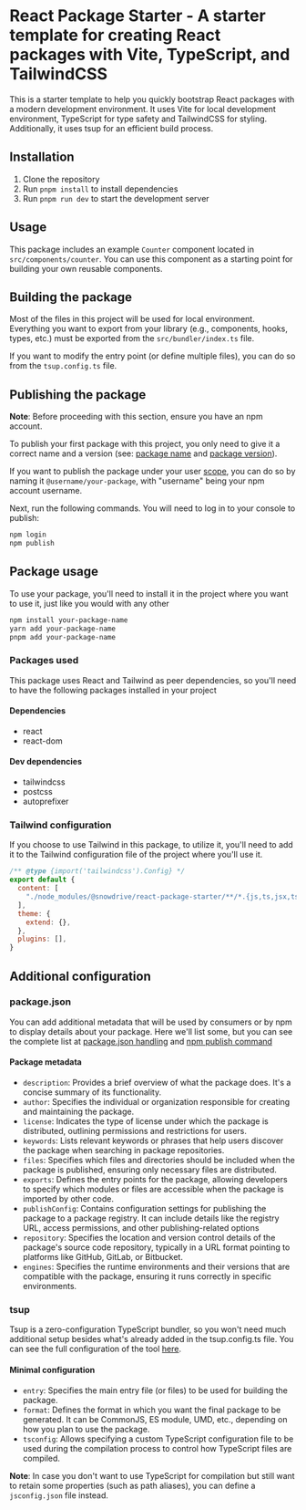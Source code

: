 # React Package Starter - A starter template for creating React packages with Vite, TypeScript, and TailwindCSS

This is a starter template to help you quickly bootstrap React packages with a modern development environment. It uses Vite for local development environment, TypeScript for type safety and TailwindCSS for styling. Additionally, it uses tsup for an efficient build process.

## Installation

1. Clone the repository
2. Run `pnpm install` to install dependencies
3. Run `pnpm run dev` to start the development server

## Usage

This package includes an example `Counter` component located in `src/components/counter`. You can use this component as a starting point for building your own reusable components.

## Building the package

Most of the files in this project will be used for local environment. Everything you want to export from your library (e.g., components, hooks, types, etc.) must be exported from the `src/bundler/index.ts` file.

If you want to modify the entry point (or define multiple files), you can do so from the `tsup.config.ts` file.

## Publishing the package

**Note**: Before proceeding with this section, ensure you have an npm account.

To publish your first package with this project, you only need to give it a correct name and a version (see: [package name](https://docs.npmjs.com/cli/v10/configuring-npm/package-json#name) and [package version](https://docs.npmjs.com/cli/v10/configuring-npm/package-json#version)).

If you want to publish the package under your user [scope](https://docs.npmjs.com/cli/v10/using-npm/scope), you can do so by naming it `@username/your-package`, with "username" being your npm account username.

Next, run the following commands. You will need to log in to your console to publish:

```bash
npm login
npm publish
```

## Package usage

To use your package, you'll need to install it in the project where you want to use it, just like you would with any other

```bash
npm install your-package-name
yarn add your-package-name
pnpm add your-package-name
```

### Packages used

This package uses React and Tailwind as peer dependencies, so you'll need to have the following packages installed in your project

#### Dependencies
- react
- react-dom

#### Dev dependencies
- tailwindcss
- postcss
- autoprefixer

### Tailwind configuration

If you choose to use Tailwind in this package, to utilize it, you'll need to add it to the Tailwind configuration file of the project where you'll use it.

```js
/** @type {import('tailwindcss').Config} */
export default {
  content: [
    "./node_modules/@snowdrive/react-package-starter/**/*.{js,ts,jsx,tsx}"
  ],
  theme: {
    extend: {},
  },
  plugins: [],
}
```

## Additional configuration

### package.json

You can add additional metadata that will be used by consumers or by npm to display details about your package. Here we'll list some, but you can see the complete list at [package.json handling](https://docs.npmjs.com/cli/v10/configuring-npm/package-json) and [npm publish command](https://docs.npmjs.com/cli/v10/commands/npm-publish)

#### Package metadata
- `description`: Provides a brief overview of what the package does. It's a concise summary of its functionality.
- `author`: Specifies the individual or organization responsible for creating and maintaining the package.
- `license`: Indicates the type of license under which the package is distributed, outlining permissions and restrictions for users.
- `keywords`: Lists relevant keywords or phrases that help users discover the package when searching in package repositories.
- `files`: Specifies which files and directories should be included when the package is published, ensuring only necessary files are distributed.
- `exports`: Defines the entry points for the package, allowing developers to specify which modules or files are accessible when the package is imported by other code.
- `publishConfig`: Contains configuration settings for publishing the package to a package registry. It can include details like the registry URL, access permissions, and other publishing-related options
- `repository`: Specifies the location and version control details of the package's source code repository, typically in a URL format pointing to platforms like GitHub, GitLab, or Bitbucket.
- `engines`: Specifies the runtime environments and their versions that are compatible with the package, ensuring it runs correctly in specific environments.

### tsup

Tsup is a zero-configuration TypeScript bundler, so you won't need much additional setup besides what's already added in the tsup.config.ts file. You can see the full configuration of the tool [here](https://tsup.egoist.dev/#using-custom-configuration).

#### Minimal configuration
- `entry`: Specifies the main entry file (or files) to be used for building the package.
- `format`: Defines the format in which you want the final package to be generated. It can be CommonJS, ES module, UMD, etc., depending on how you plan to use the package.
- `tsconfig`: Allows specifying a custom TypeScript configuration file to be used during the compilation process to control how TypeScript files are compiled.

**Note**: In case you don't want to use TypeScript for compilation but still want to retain some properties (such as path aliases), you can define a `jsconfig.json` file instead.
